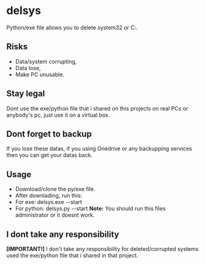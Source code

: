 # delsys
Python/exe file allows you to delete system32 or C:\.

## Risks
- Data/system corrupting,
- Data lose,
- Make PC unusable.

## Stay legal
Dont use the exe/python file that i shared on this projects on real PCs or anybody's pc, just use it on a virtual box.

## Dont forget to backup
If you lose these datas, if you using Onedrive or any backupping services then you can get your datas back.

## Usage
- Download/clone the py/exe file.
- After downlading, run this:
- For exe:
delsys.exe --start
- For python:
delsys.py --start
**Note:** You should run this files administrator or it doesnt work.

## I dont take any responsibility
**[IMPORTANT!]** I don't take any responsibility for deleted/corrupted systems used the exe/python file that i shared in that project.

